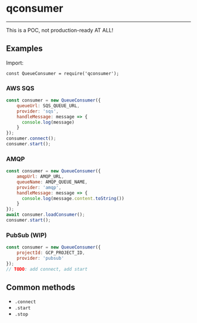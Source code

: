 # qconsumer
------

This is a POC, not production-ready AT ALL!

## Examples

Import:
```
const QueueConsumer = require('qconsumer');
```

### AWS SQS
```js
const consumer = new QueueConsumer({
    queueUrl: SQS_QUEUE_URL,
    provider: 'sqs',
    handleMessage: message => {
      console.log(message)
    }
});
consumer.connect();
consumer.start();
```

### AMQP
```js
const consumer = new QueueConsumer({
    amqpUrl: AMQP_URL,
    queueName: AMQP_QUEUE_NAME,
    provider: 'amqp',
    handleMessage: message => {
      console.log(message.content.toString())
    }
});
await consumer.loadConsumer();
consumer.start();
```

### PubSub (WIP)
```js
const consumer = new QueueConsumer({
    projectId: GCP_PROJECT_ID,
    provider: 'pubsub'
});
// TODO: add connect, add start
```

## Common methods

* `.connect`
* `.start`
* `.stop`
